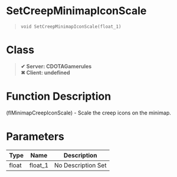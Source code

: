 # SetCreepMinimapIconScale
> `void SetCreepMinimapIconScale(float_1)`
# Class
> __✔ Server: CDOTAGamerules__  
> __✖ Client: undefined__  
# Function Description
(flMinimapCreepIconScale) - Scale the creep icons on the minimap.
# Parameters
Type|Name|Description
--|--|--
float|float_1|No Description Set
